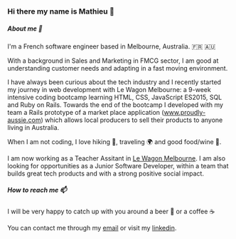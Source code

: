 ### Hi there my name is Mathieu 👋

<!--
**MathGL92/mathgl92** is a ✨ _special_ ✨ repository because its `README.md` (this file) appears on your GitHub profile.

Here are some ideas to get you started:

- 🔭 I’m currently working on ...
- 🌱 I’m currently learning ...
- 👯 I’m looking to collaborate on ...
- 🤔 I’m looking for help with ...
- 💬 Ask me about ...
- 📫 How to reach me: ...
- 😄 Pronouns: ...
- ⚡ Fun fact: ...
-->
##### About me 🔭
I'm a French software engineer based in Melbourne, Australia. :fr: :australia:

With a background in Sales and Marketing in FMCG sector, I am good at understanding customer needs and adapting in a fast moving environment.

I have always been curious about the tech industry and I recently started my journey in web development with Le Wagon Melbourne: a 9-week intensive coding bootcamp learning HTML, CSS, JavaScript ES2015, SQL and Ruby on Rails. Towards the end of the bootcamp I developed with my team a Rails prototype of a market place application (www.proudly-aussie.com) which allows local producers to sell their products to anyone living in Australia.

When I am not coding, I love hiking :running:, traveling :earth_africa: and good food/wine :wine_glass:. 

I am now working as a Teacher Assitant in [Le Wagon Melbourne](https://www.lewagon.com/melbourne). 
I am also looking for opportunities as a Junior Software Developer, within a team that builds great tech products and with a strong positive social impact. 

##### How to reach me 📫 

I will be very happy to catch up with you around a beer :beer: or a coffee :coffee:

You can contact me through my [email](mailto:mathieu.longe@orange.fr) or visit my [linkedin](https://www.linkedin.com/in/mathieu-longe/).
